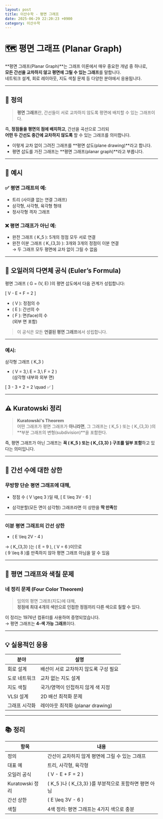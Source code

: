 ```yaml
---
layout: post
title: 이산수학 - 평면 그래프
date: 2025-06-29 22:20:23 +0900
category: 이산수학
---
```

# 🗺️ 평면 그래프 (Planar Graph)

**평면 그래프(Planar Graph)**는 그래프 이론에서 매우 중요한 개념 중 하나로,  
**모든 간선을 교차하지 않고 평면에 그릴 수 있는 그래프**를 말합니다.  
네트워크 설계, 회로 레이아웃, 지도 색칠 문제 등 다양한 분야에서 응용됩니다.

---

## 📌 정의

> **평면 그래프**란, 간선들이 서로 교차하지 않도록 평면에 배치할 수 있는 그래프이다.

즉, **정점들을 평면의 점에 배치하고**, 간선을 곡선으로 그리되  
**어떤 두 간선도 중간에 교차하지 않도록** 할 수 있는 그래프를 의미합니다.

- 이렇게 교차 없이 그려진 그래프를 **평면 삽도(plane drawing)**라고 합니다.
- 평면 삽도를 가진 그래프는 **평면 그래프(planar graph)**라고 부릅니다.

---

## 🔄 예시

### ✅ 평면 그래프의 예:

- 트리 (사이클 없는 연결 그래프)
- 삼각형, 사각형, 육각형 형태
- 정사각형 격자 그래프

### ❌ 평면 그래프가 아닌 예:

- 완전 그래프 \( K_5 \): 5개의 정점 모두 서로 연결
- 완전 이분 그래프 \( K_{3,3} \): 3개와 3개의 정점이 이분 연결  
  → 두 그래프 모두 평면에 교차 없이 그릴 수 없음

---

## 📐 오일러의 다면체 공식 (Euler’s Formula)

평면 그래프 \( G = (V, E) \)의 평면 삽도에서 다음 관계가 성립합니다:

\[
V - E + F = 2
\]

- \( V \): 정점의 수  
- \( E \): 간선의 수  
- \( F \): 면(face)의 수  
  (외부 면 포함)

> 이 공식은 모든 **연결된 평면 그래프**에서 성립합니다.

---

### 예시:

삼각형 그래프 \( K_3 \)

- \( V = 3,\ E = 3,\ F = 2 \)  
  (삼각형 내부와 외부 면)

\[
3 - 3 + 2 = 2 \quad ✅
\]

---

## ⚠️ Kuratowski 정리

> **Kuratowski's Theorem**  
> 어떤 그래프가 평면 그래프가 **아니라면**, 그 그래프는 \( K_5 \) 또는 \( K_{3,3} \)의 **부분 그래프의 변형(subdivision)**을 포함한다.

즉, 평면 그래프가 아닌 그래프는 **꼭 \( K_5 \) 또는 \( K_{3,3} \) 구조를 일부 포함**하고 있다는 의미입니다.

---

## 📏 간선 수에 대한 상한

### 무방향 단순 평면 그래프에 대해,

- 정점 수 \( V \geq 3 \)일 때,
  \[
  E \leq 3V - 6
  \]

- 삼각분할(모든 면이 삼각형) 그래프라면 이 상한을 **딱 만족**함

---

### 이분 평면 그래프의 간선 상한

- \( E \leq 2V - 4 \)

→ \( K_{3,3} \)는 \( E = 9 \), \( V = 6 \)이므로  
\( 9 \leq 8 \)를 만족하지 않아 평면 그래프 아님을 알 수 있음

---

## 🎨 평면 그래프와 색칠 문제

### 네 정리 문제 (Four Color Theorem)

> 임의의 평면 그래프(지도)에 대해,  
> **정점에 최대 4개의 색만으로 인접한 정점끼리 다른 색으로 칠할 수 있다.**

이 정리는 1976년 컴퓨터를 사용하여 증명되었습니다.  
→ 평면 그래프는 **4-색 가능 그래프**이다.

---

## 💡 실용적인 응용

| 분야 | 설명 |
|------|------|
| 회로 설계 | 배선이 서로 교차하지 않도록 구성 필요 |
| 도로 네트워크 | 교차 없는 지도 설계 |
| 지도 색칠 | 국가/영역이 인접하지 않게 색 지정 |
| VLSI 설계 | 2D 배선 최적화 문제 |
| 그래프 시각화 | 레이아웃 최적화 (planar drawing) |

---

## 📚 정리

| 항목 | 내용 |
|------|------|
| 정의 | 간선이 교차하지 않게 평면에 그릴 수 있는 그래프 |
| 대표 예 | 트리, 사각형, 육각형 |
| 오일러 공식 | \( V - E + F = 2 \) |
| Kuratowski 정리 | \( K_5 \)나 \( K_{3,3} \)를 부분적으로 포함하면 평면 아님 |
| 간선 상한 | \( E \leq 3V - 6 \) |
| 색칠 | 4색 정리: 평면 그래프는 4가지 색으로 충분 |
